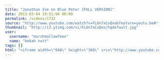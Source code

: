 ```yaml
---
title: "Jonathan Ive on Blue Peter [FULL VERSION]"
date: 2013-03-04 19:51:04 00:00
permalink: /videos/1732
source: "http://www.youtube.com/watch?v=FLUn7xCuQxo&feature=youtu.be#!"
thumbnail: "http://i3.ytimg.com/vi/FLUn7xCuQxo/hqdefault.jpg"
user:
  username: "marshmallowfeev"
  name: "bekah nutt"
tags: []
html: "<iframe width=\"640\" height=\"360\" src=\"http://www.youtube.com/embed/FLUn7xCuQxo?wmode=transparent&feature=oembed\" frameborder=\"0\" allowfullscreen></iframe>"
---
```


